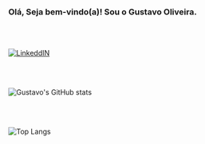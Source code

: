 
### Olá, Seja bem-vindo(a)! Sou o Gustavo Oliveira. 

</br>
</br>

[![LinkeddIN](https://img.shields.io/badge/LinkedIn-0077B5?style=for-the-badge&logo=linkedin&logoColor=white)](https://www.linkedin.com/in/gustavo-oliveira7/)

</br>
</br>

![Gustavo's GitHub stats](https://github-readme-stats.vercel.app/api?username=Gustavo-Oliveira7&show_icons=true&theme=tokyonight)

</br>
</br>

![Top Langs](https://github-readme-stats.vercel.app/api/top-langs/?username=Gustavo-Oliveira7&layout=compact)

